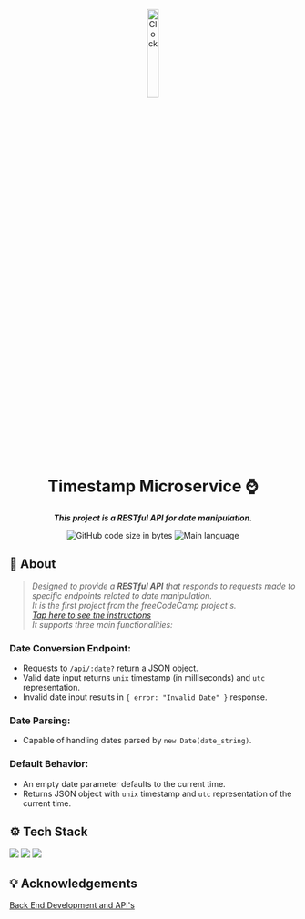

<p align="center">
<img src="logo.png" alt="Clock" width="20%"/>
</p>

<h1 align="center">
 Timestamp Microservice ⌚
</h1>

<p align="center">
	<b><i>This project is a RESTful API for date manipulation.</i></b><br>
</p>

<p align="center">
	<img alt="GitHub code size in bytes" src="https://img.shields.io/github/languages/code-size/kellymoreira/Timestamp-Microservice?color=6272a4" />
	<img alt="Main language" src="https://img.shields.io/github/languages/top/kellymoreira/Timestamp-Microservice?color=6272a4"/>
</p>

## 📜 About

>*Designed to provide a **RESTful API** that responds to requests made to specific endpoints related to date manipulation. <br>
>It is the first project from the freeCodeCamp project's. <br>
_[Tap here to see the instructions](https://www.freecodecamp.org/learn/apis-and-microservices/apis-and-microservices-projects/timestamp-microservice)_ <br> 
>It supports three main functionalities:* <br>

### Date Conversion Endpoint:
 - Requests to `/api/:date?` return a JSON object. <br>
 - Valid date input returns `unix` timestamp (in milliseconds) and `utc` representation. <br>
 - Invalid date input results in `{ error: "Invalid Date" }` response. <br>

### Date Parsing:

 - Capable of handling dates parsed by `new Date(date_string)`. <br>

### Default Behavior:

 - An empty date parameter defaults to the current time.
 - Returns JSON object with `unix` timestamp and `utc` representation of the current time.


## ⚙️ Tech Stack

<img src="https://img.shields.io/badge/Node.js-339933?style=for-the-badge&logo=nodedotjs&logoColor=white"/> <img src="https://img.shields.io/badge/Express.js-000000?style=for-the-badge&logo=express&logoColor=white" /> <img src="https://img.shields.io/badge/CSS3-1572B6?style=for-the-badge&logo=css3&logoColor=white"/>


## 💡 Acknowledgements

[Back End Development and API's](https://www.freecodecamp.org/learn/back-end-development-and-apis/)


